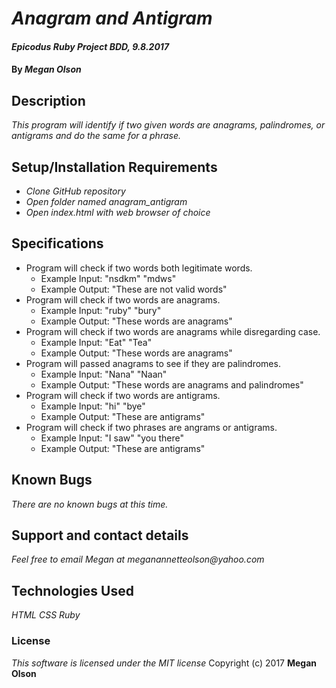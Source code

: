 # _Anagram and Antigram_

#### _Epicodus Ruby Project BDD, 9.8.2017_

#### By _**Megan Olson**_

## Description

_This program will identify if two given words are anagrams, palindromes, or antigrams and do the same for a phrase._

## Setup/Installation Requirements

* _Clone GitHub repository_
* _Open folder named anagram_antigram_
* _Open index.html with web browser of choice_

## Specifications

* Program will check if two words both legitimate words.
  * Example Input: "nsdkm" "mdws"
  * Example Output: "These are not valid words"
* Program will check if two words are anagrams.
  * Example Input: "ruby" "bury"
  * Example Output: "These words are anagrams"
* Program will check if two words are anagrams while disregarding case.
  * Example Input: "Eat" "Tea"
  * Example Output: "These words are anagrams"
* Program will passed anagrams to see if they are palindromes.
  * Example Input: "Nana" "Naan"
  * Example Output: "These words are anagrams and palindromes"
* Program will check if two words are antigrams.
  * Example Input: "hi" "bye"
  * Example Output: "These are antigrams"
* Program will check if two phrases are angrams or antigrams.
  * Example Input: "I saw" "you there"
  * Example Output: "These are antigrams"

## Known Bugs

_There are no known bugs at this time._

## Support and contact details

_Feel free to email Megan at meganannetteolson@yahoo.com_

## Technologies Used

_HTML CSS Ruby_

### License

*This software is licensed under the MIT license*
 Copyright (c) 2017 **Megan Olson**
